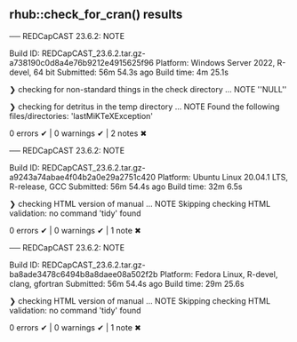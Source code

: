 ## rhub::check_for_cran() results

── REDCapCAST 23.6.2: NOTE

  Build ID:   REDCapCAST_23.6.2.tar.gz-a738190c0d8a4e76b9212e4915625f96
  Platform:   Windows Server 2022, R-devel, 64 bit
  Submitted:  56m 54.3s ago
  Build time: 4m 25.1s

❯ checking for non-standard things in the check directory ... NOTE
    ''NULL''

❯ checking for detritus in the temp directory ... NOTE
  Found the following files/directories:
    'lastMiKTeXException'

0 errors ✔ | 0 warnings ✔ | 2 notes ✖

── REDCapCAST 23.6.2: NOTE

  Build ID:   REDCapCAST_23.6.2.tar.gz-a9243a74abae4f04b2a0e29a2751c420
  Platform:   Ubuntu Linux 20.04.1 LTS, R-release, GCC
  Submitted:  56m 54.4s ago
  Build time: 32m 6.5s

❯ checking HTML version of manual ... NOTE
  Skipping checking HTML validation: no command 'tidy' found

0 errors ✔ | 0 warnings ✔ | 1 note ✖

── REDCapCAST 23.6.2: NOTE

  Build ID:   REDCapCAST_23.6.2.tar.gz-ba8ade3478c6494b8a8daee08a502f2b
  Platform:   Fedora Linux, R-devel, clang, gfortran
  Submitted:  56m 54.4s ago
  Build time: 29m 25.6s

❯ checking HTML version of manual ... NOTE
  Skipping checking HTML validation: no command 'tidy' found

0 errors ✔ | 0 warnings ✔ | 1 note ✖
